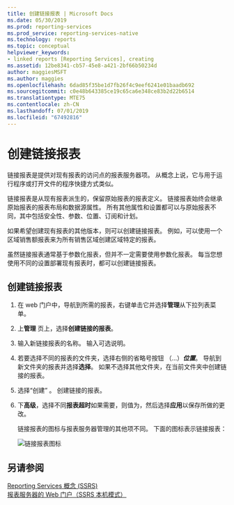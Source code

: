 ```yaml
---
title: 创建链接报表 | Microsoft Docs
ms.date: 05/30/2019
ms.prod: reporting-services
ms.prod_service: reporting-services-native
ms.technology: reports
ms.topic: conceptual
helpviewer_keywords:
- linked reports [Reporting Services], creating
ms.assetid: 12be8341-cb57-45e8-a421-2bf66b50234d
author: maggiesMSFT
ms.author: maggies
ms.openlocfilehash: 6dad85f35be1d7fb26f4c9eef6241e01baadb692
ms.sourcegitcommit: c0e48b643385ce19c65ca6e348ce83b2d22b6514
ms.translationtype: MTE75
ms.contentlocale: zh-CN
ms.lasthandoff: 07/01/2019
ms.locfileid: "67492816"
---
```

# <a name="create-a-linked-report"></a>创建链接报表
  链接报表是提供对现有报表的访问点的报表服务器项。 从概念上说，它与用于运行程序或打开文件的程序快捷方式类似。  
  
 链接报表是从现有报表派生的，保留原始报表的报表定义。 链接报表始终会继承原始报表的报表布局和数据源属性。 所有其他属性和设置都可以与原始报表不同，其中包括安全性、参数、位置、订阅和计划。  
  
 如果希望创建现有报表的其他版本，则可以创建链接报表。 例如，可以使用一个区域销售额报表来为所有销售区域创建区域特定的报表。  
  
 虽然链接报表通常基于参数化报表，但并不一定需要使用参数化报表。 每当您想使用不同的设置部署现有报表时，都可以创建链接报表。  
  
## <a name="to-create-a-linked-report"></a>创建链接报表  
  
1. 在 web 门户中，导航到所需的报表，右键单击它并选择**管理**从下拉列表菜单。

2. 上**管理<reportname>** 页上，选择**创建链接的报表**。  
  
3. 输入新链接报表的名称。 输入可选说明。  
  
4. 若要选择不同的报表的文件夹，选择右侧的省略号按钮 （...）***位置***。  导航到新文件夹的报表并选择**选择**。 如果不选择其他文件夹，在当前文件夹中创建链接的报表。  
  
5. 选择“创建”  。 创建链接的报表。  

6. 下**高级**，选择不同**报表超时**如果需要，则值为，然后选择**应用**以保存所做的更改。
  
     链接报表的图标与报表服务器管理的其他项不同。 下面的图标表示链接报表：  
  
     ![链接报表图标](../../reporting-services/report-server/media/hlp-16linked.gif "链接报表图标")  
  
## <a name="see-also"></a>另请参阅  

 [Reporting Services 概念 &#40;SSRS&#41;](../../reporting-services/reporting-services-concepts-ssrs.md)  
 [报表服务器的 Web 门户（SSRS 本机模式）](../../reporting-services/web-portal-ssrs-native-mode.md)
  
